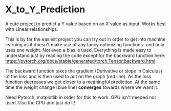 # X_to_Y_Prediction
A cute project to predict a Y value based on an X value as input. Works best with Linear relationships.

This is by far the easiest project you can try out in order to get into machine learning as it doesn't make use of any fancy optimizing functions- and only uses one weight. Not even a bias is used. Everything is made easy to understand just by reading the code except for the backward function here: https://pytorch.org/docs/stable/generated/torch.Tensor.backward.html

The backward function takes the gradient (Derivative or slope in Calculus) of the loss and is then used to put on the graph (red line). As the loss function decreases we get closer to a meaningful prediction. At the same time the weight change (blue line) __converges__ towards where we want it. 


Need Pytorch, matplotlib in order for this to work. GPU isn't needed nor used. Use the CPU and just do it!

